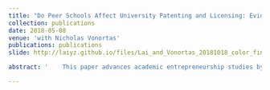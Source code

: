 ```yaml
---
title: "Do Peer Schools Affect University Patenting and Licensing: Evidence from China"
collection: publications
date: 2018-05-08
venue: 'with Nicholas Vonortas'
publications: publications
slide: http://laiyz.github.io/files/Lai_and_Vonortas_20181018_color_final.pdf

abstract: '    This paper advances academic entrepreneurship studies by exploring how peer schools affect university patenting and licensing behaviors. The study argues that due to the competitive nature of the university environment, inter-university relationships are similar to inter-firm relationships and peer schools also have effect on each other’s entrepreneurial behavior such as university patenting and licensing behavior. Utilizing patenting information on 501 Chinese university between 2007 and 2015, our empirical results confirm that peer schools have positive effect on university patenting activities, and geographical and organizational proximity exert a stronger peer influence on the focal university patenting activities.'

---
```

